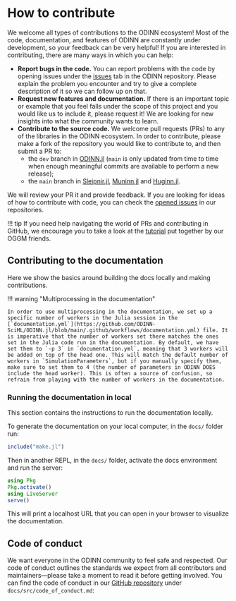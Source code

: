 # How to contribute

We welcome all types of contributions to the ODINN ecosystem! Most of the code, documentation, and features of ODINN are constantly under development, so your feedback can be very helpful! If you are interested in contributing, there are many ways in which you can help:

- **Report bugs in the code.** You can report problems with the code by opening issues under the [issues](https://github.com/ODINN-SciML/ODINN.jl/issues) tab in the ODINN repository. Please explain the problem you encounter and try to give a complete description of it so we can follow up on that.
- **Request new features and documentation.** If there is an important topic or example that you feel falls under the scope of this project and you would like us to include it, please request it! We are looking for new insights into what the community wants to learn.
- **Contribute to the source code.** We welcome pull requests (PRs) to any  of the libraries in the ODINN ecosystem. In order to contribute, please make a fork of the repository you would like to contribute to, and then submit a PR to:
  - the `dev` branch in [ODINN.jl](https://github.com/ODINN-SciML/ODINN.jl/) (`main` is only updated from time to time when enough meaningful commits are available to perform a new release);
  - the `main` branch in [Sleipnir.jl](https://github.com/ODINN-SciML/Sleipnir.jl), [Muninn.jl](https://github.com/ODINN-SciML/Muninn.jl) and [Huginn.jl](https://github.com/ODINN-SciML/Huginn.jl/).

We will review your PR it and provide feedback. If you are looking for ideas of how to contribute with code, you can check the [opened issues](https://github.com/ODINN-SciML/ODINN.jl/issues) in our repositories.

!!! tip
    If you need help navigating the world of PRs and contributing in GitHub, we encourage you to take a look at the [tutorial](https://docs.oggm.org/en/stable/contributing.html) put together by our OGGM friends.

## Contributing to the documentation

Here we show the basics around building the docs locally and making contributions.

!!! warning "Multiprocessing in the documentation"

    In order to use multiprocessing in the documentation, we set up a specific number of workers in the Julia session in the [`documentation.yml`](https://github.com/ODINN-SciML/ODINN.jl/blob/main/.github/workflows/documentation.yml) file. It is imperative that the number of workers set there matches the ones set in the Julia code run in the documentation. By default, we have set them to `-p 3` in `documentation.yml`, meaning that 3 workers will be added on top of the head one. This will match the default number of workers in `SimulationParameters`, but if you manually specify them, make sure to set them to 4 (the number of parameters in ODINN DOES include the head worker). This is often a source of confusion, so refrain from playing with the number of workers in the documentation. 

### Running the documentation in local

This section contains the instructions to run the documentation locally.

To generate the documentation on your local computer, in the `docs/` folder run:
```julia
include("make.jl")
```

Then in another REPL, in the `docs/` folder, activate the docs environment and run the server:
```julia
using Pkg
Pkg.activate()
using LiveServer
serve()
```

This will print a localhost URL that you can open in your browser to visualize the documentation.

## Code of conduct

We want everyone in the ODINN community to feel safe and respected.
Our code of conduct outlines the standards we expect from all contributors and maintainers—please take a moment to read it before getting involved.
You can find the code of conduct in our [GitHub repository](https://github.com/ODINN-SciML/ODINN.jl) under `docs/src/code_of_conduct.md`:
